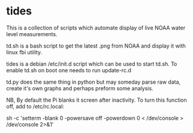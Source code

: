 tides
=====

This is a collection of scripts which automate display of live NOAA water level measurements.

td.sh is a bash script to get the latest .png from NOAA and display it with linux fbi utility.

tides is a debian /etc/init.d script which can be used to start td.sh.  To enable td.sh on boot one needs to run update-rc.d

td.py does the same thing in python but may someday parse raw data, create it's own graphs and perhaps preform some analysis.

NB, By default the Pi blanks it screen after inactivity.  To turn this function off, add to /etc/rc.local:

sh -c 'setterm -blank 0 -powersave off -powerdown 0 < /dev/console > /dev/console 2>&1'
